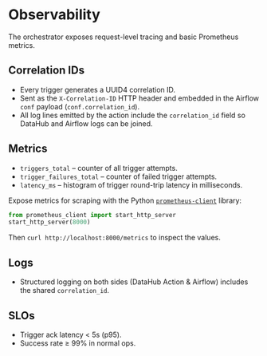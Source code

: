# Observability

The orchestrator exposes request-level tracing and basic Prometheus metrics.

## Correlation IDs
- Every trigger generates a UUID4 correlation ID.
- Sent as the `X-Correlation-ID` HTTP header and embedded in the Airflow
  `conf` payload (`conf.correlation_id`).
- All log lines emitted by the action include the `correlation_id` field so
  DataHub and Airflow logs can be joined.

## Metrics
- `triggers_total` – counter of all trigger attempts.
- `trigger_failures_total` – counter of failed trigger attempts.
- `latency_ms` – histogram of trigger round-trip latency in milliseconds.

Expose metrics for scraping with the Python
[`prometheus-client`](https://github.com/prometheus/client_python) library:

```python
from prometheus_client import start_http_server
start_http_server(8000)
```

Then `curl http://localhost:8000/metrics` to inspect the values.

## Logs
- Structured logging on both sides (DataHub Action & Airflow) includes the
  shared `correlation_id`.

## SLOs
- Trigger ack latency < 5s (p95).
- Success rate ≥ 99% in normal ops.
